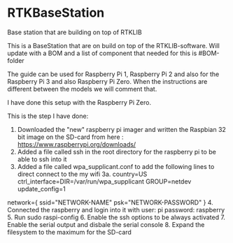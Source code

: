 # RTKBaseStation
Base station that are building on top of RTKLIB

This is a BaseStation that are on build on top of the RTKLIB-software. 
Will update with a BOM and a list of component that needed for this is #BOM-folder

The guide can be used for Raspberry Pi 1, Raspberry Pi 2 and also for the Raspberry Pi 3 and also Raspberry Pi Zero. When the instructions are different between the models we will comment that. 

I have done this setup with the Raspberry Pi Zero. 

This is the step I have done:

1. Downloaded the "new" raspberry pi imager and written the Raspbian 32 bit image on the SD-card from here : https://www.raspberrypi.org/downloads/
2. Added a file called ssh in the root directory for the raspberry pi to be able to ssh into it
3. Added a file called wpa_supplicant.conf to add the following lines to direct connect to the my wifi
3a. 
country=US
ctrl_interface=DIR=/var/run/wpa_supplicant GROUP=netdev
update_config=1

  network={
      ssid="NETWORK-NAME"
      psk="NETWORK-PASSWORD"
  }
4. Connected the raspberry and login into it with user: pi password: raspberry
5. Run sudo raspi-config
6. Enable the ssh options to be always activated
7. Enable the serial output and disbale the serial console
8. Expand the filesystem to the maximum for the SD-card
